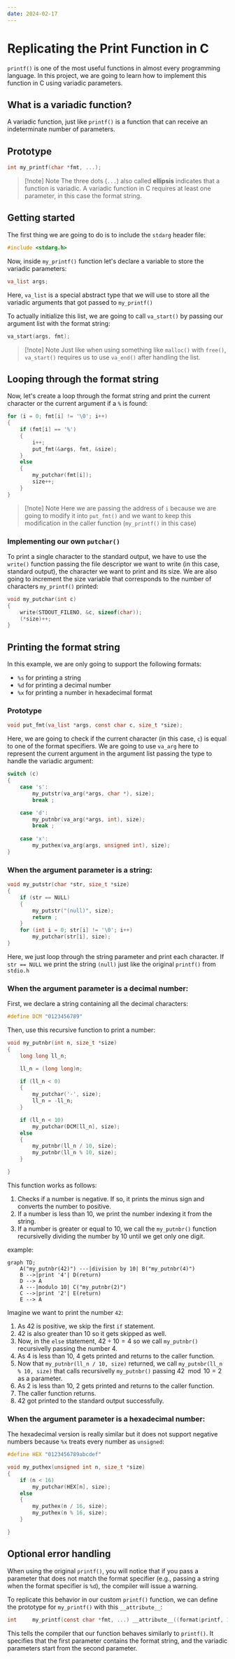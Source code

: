 ```yaml
---
date: 2024-02-17
---
```


# Replicating the Print Function in C

`printf()` is one of the most useful functions in almost every programming language. In this project, we are going to learn how to implement this function in C using variadic parameters.

## What is a variadic function?

A variadic function, just like `printf()` is a function that can receive an indeterminate number of parameters.

## Prototype

```c
int my_printf(char *fmt, ...);
```

> [!note] Note
> The three dots (`...`) also called **ellipsis** indicates that a function is variadic. A variadic function in C requires at least one parameter, in this case the format string.

## Getting started

The first thing we are going to do is to include the `stdarg` header file:

```c
#include <stdarg.h>
```

Now, inside `my_printf()` function let's declare a variable to store the variadic parameters:

```c
va_list args;
```

Here, `va_list` is a special abstract type that we will use to store all the variadic arguments that got passed to `my_printf()`

To actually initialize this list, we are going to call `va_start()` by passing our argument list with the format string:

```c
va_start(args, fmt);
```

> [!note] Note
> Just like when using something like `malloc()` with `free()`, `va_start()` requires us to use `va_end()` after handling the list.

## Looping through the format string

Now, let's create a loop through the format string and print the current character or the current argument if a `%` is found:

```c
for (i = 0; fmt[i] != '\0'; i++)
{
	if (fmt[i] == '%')
	{
		i++;
		put_fmt(&args, fmt, &size);
	}
	else
	{
		my_putchar(fmt[i]);
		size++;
	}
}
```

> [!note] Note
> Here we are passing the address of `i` because we are going to modify it into `put_fmt()` and we want to keep this modification in the caller function (`my_printf()` in this case)

### Implementing our own `putchar()`

To print a single character to the standard output, we have to use the `write()` function passing the file descriptor we want to write (in this case, standard output), the character we want to print and its size. We are also going to increment the size variable that corresponds to the number of characters `my_printf()` printed:

```c
void my_putchar(int c)
{
	write(STDOUT_FILENO, &c, sizeof(char));
	(*size)++;
}
```

## Printing the format string

In this example, we are only going to support the following formats:

- `%s` for printing a string
- `%d` for printing a decimal number
- `%x` for printing a number in hexadecimal format

### Prototype

```c
void put_fmt(va_list *args, const char c, size_t *size);
```

Here, we are going to check if the current character (in this case, `c`) is equal to one of the format specifiers. We are going to use `va_arg` here to represent the current argument in the argument list passing the type to handle the variadic argument:

```c
switch (c)
{
	case 's':
		my_putstr(va_arg(*args, char *), size);
		break ;

	case 'd':
		my_putnbr(va_arg(*args, int), size);
		break ;
	
	case 'x':
		my_puthex(va_arg(args, unsigned int), size);
}
```

### When the argument parameter is a string:

```c
void my_putstr(char *str, size_t *size)
{
	if (str == NULL)
	{
		my_putstr("(null)", size);
		return ;
	}
	for (int i = 0; str[i] != '\0'; i++)
		my_putchar(str[i], size);
}
```

Here, we just loop through the string parameter and print each character. If `str == NULL` we print the string `(null)` just like the original `printf()` from `stdio.h`

### When the argument parameter is a decimal number:

First, we declare a string containing all the decimal characters:

```c
#define DCM "0123456789"
```

Then, use this recursive function to print a number:

```c
void my_putnbr(int n, size_t *size)
{
	long long ll_n;

	ll_n = (long long)n;

	if (ll_n < 0)
	{
		my_putchar('-', size);
		ll_n = -ll_n;
	}

	if (ll_n < 10)
		my_putchar(DCM[ll_n], size);
	else
	{
		my_putnbr(ll_n / 10, size);
		my_putnbr(ll_n % 10, size);
	}

}
```

This function works as follows:

1. Checks if a number is negative. If so, it prints the minus sign and converts the number to positive.
2. If a number is less than 10, we print the number indexing it from the string.
3. If a number is greater or equal to 10, we call the `my_putnbr()` function recursivelly dividing the number by 10 until we get only one digit.

example:

```mermaid
graph TD;
    A("my_putnbr(42)") ---|division by 10| B("my_putnbr(4)")
    B -->|print '4'| D(return)
    D --> A
    A ---|modulo 10| C("my_putnbr(2)")
    C -->|print '2'| E(return)
	E --> A
```

Imagine we want to print the number `42`:

1. As 42 is positive, we skip the first `if` statement.
2. 42 is also greater than 10 so it gets skipped as well.
3. Now, in the `else` statement, $42 \div 10 = 4$ so we call `my_putnbr()` recursivelly passing the number 4.
4. As 4 is less than 10, 4 gets printed and returns to the caller function.
5. Now that `my_putnbr(ll_n / 10, size)` returned, we call `my_putnbr(ll_n % 10, size)` that calls recursivelly `my_putnbr()` passing $42 \mod 10 = 2$ as a parameter.
6. As 2 is less than 10, 2 gets printed and returns to the caller function.
7. The caller function returns.
8. 42 got printed to the standard output successfully.

### When the argument parameter is a hexadecimal number:

The hexadecimal version is really similar but it does not support negative numbers because `%x` treats every number as `unsigned`:

```c
#define HEX "0123456789abcdef"
```

```c
void my_puthex(unsigned int n, size_t *size)
{
	if (n < 16)
		my_putchar(HEX[n], size);
	else
	{
		my_puthex(n / 16, size);
		my_puthex(n % 16, size);
	}

}
```

## Optional error handling

When using the original `printf()`, you will notice that if you pass a parameter that does not match the format specifier (e.g., passing a string when the format specifier is `%d`), the compiler will issue a warning.

To replicate this behavior in our custom `printf()` function, we can define the prototype for `my_printf()` with this `__attribute__`:

```c
int		my_printf(const char *fmt, ...) __attribute__((format(printf, 1, 2)));
```

This tells the compiler that our function behaves similarly to `printf()`. It specifies that the first parameter contains the format string, and the variadic parameters start from the second parameter.
